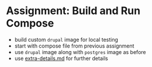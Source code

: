 # Assignment: Build and Run Compose

* build custom `drupal` image for local testing
* start with compose file from previous assignment
* use `drupal` image along with `postgres` image as before
* use [extra-details.md](extra-details.md) for further details